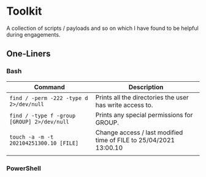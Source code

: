 # Toolkit
A collection of scripts / payloads and so on which I have found to be helpful during engagements.

## One-Liners

### Bash
| Command | Description |
|-----------------------------------------|----------------------------------------------------------|
| `find / -perm -222 -type d 2>/dev/null` | Prints all the directories the user has write access to. |
| `find / -type f -group [GROUP] 2>/dev/null` | Prints any special permissions for GROUP. |
| `touch -a -m -t 202104251300.10 [FILE]` | Change access / last modified time of FILE to 25/04/2021 13:00.10 |
|||

### PowerShell
